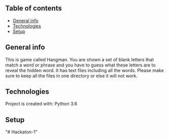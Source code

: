 ## Table of contents
* [General info](#general-info)
* [Technologies](#technologies)
* [Setup](#setup)

## General info
This is game called Hangman. You are shown a set of blank letters that match a word or phrase and you have to guess what these letters are to reveal the hidden word.
It has text files including all the words. Please make sure to keep all the files in one directory or else it will not work.
	
## Technologies
Project is created with:
Python 3.6
	
## Setup

"# Hackaton-1" 
